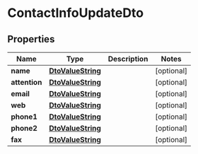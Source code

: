 
# ContactInfoUpdateDto

## Properties
Name | Type | Description | Notes
------------ | ------------- | ------------- | -------------
**name** | [**DtoValueString**](DtoValueString.md) |  |  [optional]
**attention** | [**DtoValueString**](DtoValueString.md) |  |  [optional]
**email** | [**DtoValueString**](DtoValueString.md) |  |  [optional]
**web** | [**DtoValueString**](DtoValueString.md) |  |  [optional]
**phone1** | [**DtoValueString**](DtoValueString.md) |  |  [optional]
**phone2** | [**DtoValueString**](DtoValueString.md) |  |  [optional]
**fax** | [**DtoValueString**](DtoValueString.md) |  |  [optional]



